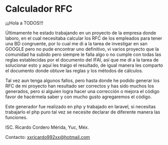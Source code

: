 # Calculador RFC
¡¡¡Hola a TODOS!!!

Últimamente he estado trabajando en un proyecto de la empresa donde laboro, en el cual necesitaba calcular los RFC de los empleados para tener una BD congruente, por lo cual me di a la tarea de investigar en san GOOGLE pero no pude encontrar uno definitivo, vi varios proyecto que la comunidad ha subido pero siempre le falla algo o no cumple con todas las reglas establecidas por el documento del IFAI, así que me di a la tarea de solucionar esto y aquí les traigo el resultado, de igual manera les comparto el documento donde obtuve las reglas y los métodos de cálculos.

Tal vez aun tenga algunos fallos, pero hasta donde he podido generar los RFC de mi proyecto han resultado ser correctos y has sido muchos los generados, pero si alguien logra hacer una corrección o mejora el código favor de hacérmela saber y con mucho gusto agregaremos el código.

Este generador fue realizado en php y trabajado en laravel, si necesitas trabajarlo el php puro tal vez se necesite declarar de diferente manera las funciones.


ISC. Ricardo Cordero
Mérida, Yuc, Méx.

Contacto: xxricardo992xx@hotmail.com
